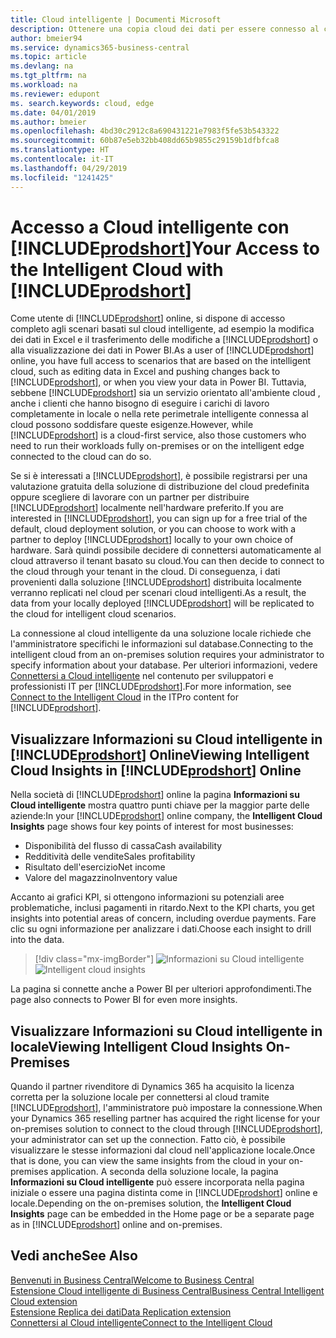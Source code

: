 ```yaml
---
title: Cloud intelligente | Documenti Microsoft
description: Ottenere una copia cloud dei dati per essere connesso al cloud intelligente.
author: bmeier94
ms.service: dynamics365-business-central
ms.topic: article
ms.devlang: na
ms.tgt_pltfrm: na
ms.workload: na
ms.reviewer: edupont
ms. search.keywords: cloud, edge
ms.date: 04/01/2019
ms.author: bmeier
ms.openlocfilehash: 4bd30c2912c8a690431221e7983f5fe53b543322
ms.sourcegitcommit: 60b87e5eb32bb408dd65b9855c29159b1dfbfca8
ms.translationtype: HT
ms.contentlocale: it-IT
ms.lasthandoff: 04/29/2019
ms.locfileid: "1241425"
---
```

# <a name="your-access-to-the-intelligent-cloud-with-includeprodshortincludesprodshortmd"></a><span data-ttu-id="f667f-103">Accesso a Cloud intelligente con [!INCLUDE[prodshort](includes/prodshort.md)]</span><span class="sxs-lookup"><span data-stu-id="f667f-103">Your Access to the Intelligent Cloud with [!INCLUDE[prodshort](includes/prodshort.md)]</span></span>

<span data-ttu-id="f667f-104">Come utente di [!INCLUDE[prodshort](includes/prodshort.md)] online, si dispone di accesso completo agli scenari basati sul cloud intelligente, ad esempio la modifica dei dati in Excel e il trasferimento delle modifiche a [!INCLUDE[prodshort](includes/prodshort.md)] o alla visualizzazione dei dati in Power BI.</span><span class="sxs-lookup"><span data-stu-id="f667f-104">As a user of [!INCLUDE[prodshort](includes/prodshort.md)] online, you have full access to scenarios that are based on the intelligent cloud, such as editing data in Excel and pushing changes back to [!INCLUDE[prodshort](includes/prodshort.md)], or when you view your data in Power BI.</span></span> <span data-ttu-id="f667f-105">Tuttavia, sebbene [!INCLUDE[prodshort](includes/prodshort.md)] sia un servizio orientato all'ambiente cloud , anche i clienti che hanno bisogno di eseguire i carichi di lavoro completamente in locale o nella rete perimetrale intelligente connessa al cloud possono soddisfare queste esigenze.</span><span class="sxs-lookup"><span data-stu-id="f667f-105">However, while [!INCLUDE[prodshort](includes/prodshort.md)] is a cloud-first service, also those customers who need to run their workloads fully on-premises or on the intelligent edge connected to the cloud can do so.</span></span>  

<span data-ttu-id="f667f-106">Se si è interessati a [!INCLUDE[prodshort](includes/prodshort.md)], è possibile registrarsi per una valutazione gratuita della soluzione di distribuzione del cloud predefinita oppure scegliere di lavorare con un partner per distribuire [!INCLUDE[prodshort](includes/prodshort.md)] localmente nell'hardware preferito.</span><span class="sxs-lookup"><span data-stu-id="f667f-106">If you are interested in [!INCLUDE[prodshort](includes/prodshort.md)], you can sign up for a free trial of the default, cloud deployment solution, or you can choose to work with a partner to deploy [!INCLUDE[prodshort](includes/prodshort.md)] locally to your own choice of hardware.</span></span> <span data-ttu-id="f667f-107">Sarà quindi possibile decidere di connettersi automaticamente al cloud attraverso il tenant basato su cloud.</span><span class="sxs-lookup"><span data-stu-id="f667f-107">You can then decide to connect to the cloud through your tenant in the cloud.</span></span> <span data-ttu-id="f667f-108">Di conseguenza, i dati provenienti dalla soluzione [!INCLUDE[prodshort](includes/prodshort.md)] distribuita localmente verranno replicati nel cloud per scenari cloud intelligenti.</span><span class="sxs-lookup"><span data-stu-id="f667f-108">As a result, the data from your locally deployed [!INCLUDE[prodshort](includes/prodshort.md)] will be replicated to the cloud for intelligent cloud scenarios.</span></span>  

<span data-ttu-id="f667f-109">La connessione al cloud intelligente da una soluzione locale richiede che l'amministratore specifichi le informazioni sul database.</span><span class="sxs-lookup"><span data-stu-id="f667f-109">Connecting to the intelligent cloud from an on-premises solution requires your administrator to specify information about your database.</span></span> <span data-ttu-id="f667f-110">Per ulteriori informazioni, vedere [Connettersi a Cloud intelligente](/dynamics365/business-central/dev-itpro/administration/about-intelligent-edge) nel contenuto per sviluppatori e professionisti IT per [!INCLUDE[prodshort](includes/prodshort.md)].</span><span class="sxs-lookup"><span data-stu-id="f667f-110">For more information, see [Connect to the Intelligent Cloud](/dynamics365/business-central/dev-itpro/administration/about-intelligent-edge) in the ITPro content for [!INCLUDE[prodshort](includes/prodshort.md)].</span></span>  

## <a name="viewing-intelligent-cloud-insights-in-includeprodshortincludesprodshortmd-online"></a><span data-ttu-id="f667f-111">Visualizzare Informazioni su Cloud intelligente in [!INCLUDE[prodshort](includes/prodshort.md)] Online</span><span class="sxs-lookup"><span data-stu-id="f667f-111">Viewing Intelligent Cloud Insights in [!INCLUDE[prodshort](includes/prodshort.md)] Online</span></span>

<span data-ttu-id="f667f-112">Nella società di [!INCLUDE[prodshort](includes/prodshort.md)] online la pagina **Informazioni su Cloud intelligente** mostra quattro punti chiave per la maggior parte delle aziende:</span><span class="sxs-lookup"><span data-stu-id="f667f-112">In your [!INCLUDE[prodshort](includes/prodshort.md)] online company, the **Intelligent Cloud Insights** page shows four key points of interest for most businesses:</span></span>

- <span data-ttu-id="f667f-113">Disponibilità del flusso di cassa</span><span class="sxs-lookup"><span data-stu-id="f667f-113">Cash availability</span></span>
- <span data-ttu-id="f667f-114">Redditività delle vendite</span><span class="sxs-lookup"><span data-stu-id="f667f-114">Sales profitability</span></span>
- <span data-ttu-id="f667f-115">Risultato dell'esercizio</span><span class="sxs-lookup"><span data-stu-id="f667f-115">Net income</span></span>
- <span data-ttu-id="f667f-116">Valore del magazzino</span><span class="sxs-lookup"><span data-stu-id="f667f-116">Inventory value</span></span>

<span data-ttu-id="f667f-117">Accanto ai grafici KPI, si ottengono informazioni su potenziali aree problematiche, inclusi pagamenti in ritardo.</span><span class="sxs-lookup"><span data-stu-id="f667f-117">Next to the KPI charts, you get insights into potential areas of concern, including overdue payments.</span></span> <span data-ttu-id="f667f-118">Fare clic su ogni informazione per analizzare i dati.</span><span class="sxs-lookup"><span data-stu-id="f667f-118">Choose each insight to drill into the data.</span></span>  

> [!div class="mx-imgBorder"]
> <span data-ttu-id="f667f-119">![Informazioni su Cloud intelligente](media/across-intelligent-cloud/intelligentcloudApril19.png "Mostra la pagina Informazioni su Cloud intelligente in Business Central")</span><span class="sxs-lookup"><span data-stu-id="f667f-119">![Intelligent cloud insights](media/across-intelligent-cloud/intelligentcloudApril19.png "Shows the intelligent Cloud Insights page in Business Central")</span></span>

<span data-ttu-id="f667f-120">La pagina si connette anche a Power BI per ulteriori approfondimenti.</span><span class="sxs-lookup"><span data-stu-id="f667f-120">The page also connects to Power BI for even more insights.</span></span>

## <a name="viewing-intelligent-cloud-insights-on-premises"></a><span data-ttu-id="f667f-121">Visualizzare Informazioni su Cloud intelligente in locale</span><span class="sxs-lookup"><span data-stu-id="f667f-121">Viewing Intelligent Cloud Insights On-Premises</span></span>

<span data-ttu-id="f667f-122">Quando il partner rivenditore di Dynamics 365 ha acquisito la licenza corretta per la soluzione locale per connettersi al cloud tramite [!INCLUDE[prodshort](includes/prodshort.md)], l'amministratore può impostare la connessione.</span><span class="sxs-lookup"><span data-stu-id="f667f-122">When your Dynamics 365 reselling partner has acquired the right license for your on-premises solution to connect to the cloud through [!INCLUDE[prodshort](includes/prodshort.md)], your administrator can set up the connection.</span></span> <span data-ttu-id="f667f-123">Fatto ciò, è possibile visualizzare le stesse informazioni dal cloud nell'applicazione locale.</span><span class="sxs-lookup"><span data-stu-id="f667f-123">Once that is done, you can view the same insights from the cloud in your on-premises application.</span></span> <span data-ttu-id="f667f-124">A seconda della soluzione locale, la pagina **Informazioni su Cloud intelligente** può essere incorporata nella pagina iniziale o essere una pagina distinta come in [!INCLUDE[prodshort](includes/prodshort.md)] online e locale.</span><span class="sxs-lookup"><span data-stu-id="f667f-124">Depending on the on-premises solution, the **Intelligent Cloud Insights** page can be embedded in the Home page or be a separate page as in [!INCLUDE[prodshort](includes/prodshort.md)] online and on-premises.</span></span>  

## <a name="see-also"></a><span data-ttu-id="f667f-125">Vedi anche</span><span class="sxs-lookup"><span data-stu-id="f667f-125">See Also</span></span>

[<span data-ttu-id="f667f-126">Benvenuti in Business Central</span><span class="sxs-lookup"><span data-stu-id="f667f-126">Welcome to Business Central</span></span>](index.md)  
[<span data-ttu-id="f667f-127">Estensione Cloud intelligente di Business Central</span><span class="sxs-lookup"><span data-stu-id="f667f-127">Business Central Intelligent Cloud extension</span></span>](ui-extensions-intelligent-cloud.md)  
[<span data-ttu-id="f667f-128">Estensione Replica dei dati</span><span class="sxs-lookup"><span data-stu-id="f667f-128">Data Replication extension</span></span>](ui-extensions-data-replication.md)  
[<span data-ttu-id="f667f-129">Connettersi al Cloud intelligente</span><span class="sxs-lookup"><span data-stu-id="f667f-129">Connect to the Intelligent Cloud</span></span>](/dynamics365/business-central/dev-itpro/administration/about-intelligent-edge)  
